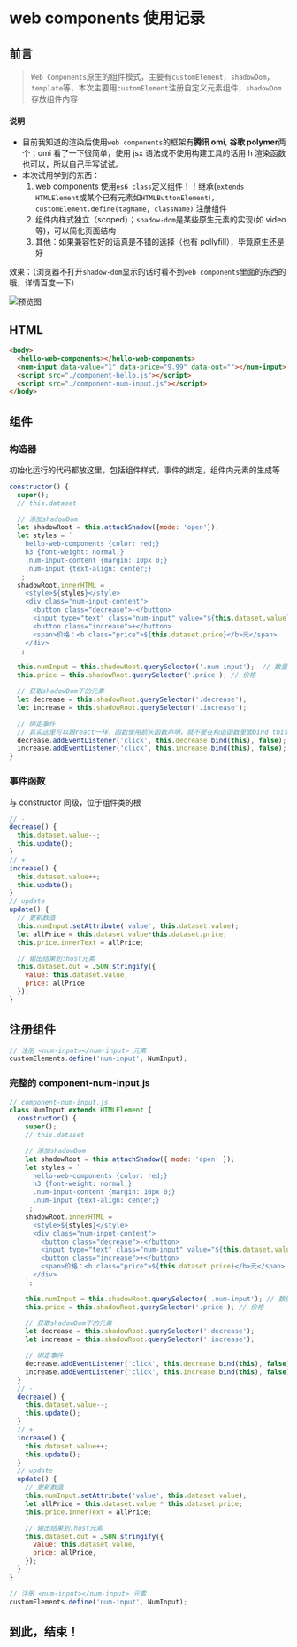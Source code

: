 # web components 使用记录

## 前言

> `Web Components`原生的组件模式，主要有`customElement`，`shadowDom`，`template`等，本次主要用`customElement`注册自定义元素组件，`shadowDom`存放组件内容

#### 说明

- 目前我知道的渲染后使用`web components`的框架有**腾讯 omi**, **谷歌 polymer**两个；omi 看了一下很简单，使用 jsx 语法或不使用构建工具的话用 h 渲染函数也可以，所以自己手写试试。
- 本次试用学到的东西：
  1. web components 使用`es6 class`定义组件！！继承(`extends HTMLElement`或某个已有元素如`HTMLButtonElement`)，`customElement.define(tagName, className)` 注册组件
  2. 组件内样式独立（scoped）；`shadow-dom`是某些原生元素的实现(如 video 等)，可以简化页面结构
  3. 其他：如果兼容性好的话真是不错的选择（也有 pollyfill），毕竟原生还是好

效果：（浏览器不打开`shadow-dom`显示的话时看不到`web components`里面的东西的哦，详情百度一下）

![预览图](https://s1.ax1x.com/2020/06/20/NlKLOe.png)

## HTML

```html
<body>
  <hello-web-components></hello-web-components>
  <num-input data-value="1" data-price="9.99" data-out=""></num-input>
  <script src="./component-hello.js"></script>
  <script src="./component-num-input.js"></script>
</body>
```

## 组件

### 构造器

初始化运行的代码都放这里，包括组件样式，事件的绑定，组件内元素的生成等

```js
constructor() {
  super();
  // this.dataset

  // 添加shadowDom
  let shadowRoot = this.attachShadow({mode: 'open'});
  let styles = `
    hello-web-components {color: red;}
    h3 {font-weight: normal;}
    .num-input-content {margin: 10px 0;}
    .num-input {text-align: center;}
  `;
  shadowRoot.innerHTML = `
    <style>${styles}</style>
    <div class="num-input-content">
      <button class="decrease">-</button>
      <input type="text" class="num-input" value="${this.dataset.value}"/>
      <button class="increase">+</button>
      <span>价格：<b class="price">${this.dataset.price}</b>元</span>
    </div>
  `;

  this.numInput = this.shadowRoot.querySelector('.num-input');  // 数量
  this.price = this.shadowRoot.querySelector('.price'); // 价格

  // 获取shadowDom下的元素
  let decrease = this.shadowRoot.querySelector('.decrease');
  let increase = this.shadowRoot.querySelector('.increase');

  // 绑定事件
  // 其实这里可以跟react一样，函数使用箭头函数声明，就不要在构造函数里面bind this了
  decrease.addEventListener('click', this.decrease.bind(this), false);
  increase.addEventListener('click', this.increase.bind(this), false);
}
```

### 事件函数

与 constructor 同级，位于组件类的根

```js
// -
decrease() {
  this.dataset.value--;
  this.update();
}
// +
increase() {
  this.dataset.value++;
  this.update();
}
// update
update() {
  // 更新数值
  this.numInput.setAttribute('value', this.dataset.value);
  let allPrice = this.dataset.value*this.dataset.price;
  this.price.innerText = allPrice;

  // 输出结果到:host元素
  this.dataset.out = JSON.stringify({
    value: this.dataset.value,
    price: allPrice
  });
}
```

## 注册组件

```js
// 注册 <num-input></num-input> 元素
customElements.define('num-input', NumInput);
```

### 完整的 component-num-input.js

```js
// component-num-input.js
class NumInput extends HTMLElement {
  constructor() {
    super();
    // this.dataset

    // 添加shadowDom
    let shadowRoot = this.attachShadow({ mode: 'open' });
    let styles = `
      hello-web-components {color: red;}
      h3 {font-weight: normal;}
      .num-input-content {margin: 10px 0;}
      .num-input {text-align: center;}
    `;
    shadowRoot.innerHTML = `
      <style>${styles}</style>
      <div class="num-input-content">
        <button class="decrease">-</button>
        <input type="text" class="num-input" value="${this.dataset.value}"/>
        <button class="increase">+</button>
        <span>价格：<b class="price">${this.dataset.price}</b>元</span>
      </div>
    `;

    this.numInput = this.shadowRoot.querySelector('.num-input'); // 数量
    this.price = this.shadowRoot.querySelector('.price'); // 价格

    // 获取shadowDom下的元素
    let decrease = this.shadowRoot.querySelector('.decrease');
    let increase = this.shadowRoot.querySelector('.increase');

    // 绑定事件
    decrease.addEventListener('click', this.decrease.bind(this), false);
    increase.addEventListener('click', this.increase.bind(this), false);
  }
  // -
  decrease() {
    this.dataset.value--;
    this.update();
  }
  // +
  increase() {
    this.dataset.value++;
    this.update();
  }
  // update
  update() {
    // 更新数值
    this.numInput.setAttribute('value', this.dataset.value);
    let allPrice = this.dataset.value * this.dataset.price;
    this.price.innerText = allPrice;

    // 输出结果到:host元素
    this.dataset.out = JSON.stringify({
      value: this.dataset.value,
      price: allPrice,
    });
  }
}

// 注册 <num-input></num-input> 元素
customElements.define('num-input', NumInput);
```

## 到此，结束！
